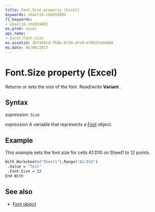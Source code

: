 ```yaml
---
title: Font.Size property (Excel)
keywords: vbaxl10.chm559082
f1_keywords:
- vbaxl10.chm559082
ms.prod: excel
api_name:
- Excel.Font.Size
ms.assetid: 45f409cd-768b-0794-4fe9-ef002fa69606
ms.date: 06/08/2017
---
```



# Font.Size property (Excel)

Returns or sets the size of the font. Read/write **Variant** .

## Syntax

_expression_. `Size`

_expression_ A variable that represents a [Font](https://docs.microsoft.com/office/vba/api/Excel.Font(Graph%20property)) object.

## Example

This example sets the font size for cells A1:D10 on Sheet1 to 12 points.

```vb
With Worksheets("Sheet1").Range("A1:D10") 
 .Value = "Test" 
 .Font.Size = 12 
End With 

```

## See also

- [Font object](Excel.Font(object).md)

